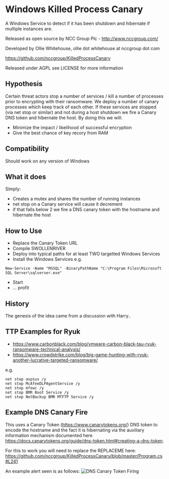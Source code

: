 Windows Killed Process Canary
======================

A Windows Service to detect if it has been shutdown and hibernate if multiple instances are. 

Released as open source by NCC Group Plc - http://www.nccgroup.com/

Developed by Ollie Whitehouse, ollie dot whitehouse at nccgroup dot com

https://github.com/nccgroup/KilledProcessCanary

Released under AGPL see LICENSE for more information

Hypothesis
-------------
Certain threat actors stop a number of services / kill a number of processes prior to encrypting with their ransomware. We deploy a number of canary processes which keep track of each other. If these services are stopped (via net stop or similar) and not during a host shutdown we fire a Canary DNS token and hibernate the host. By doing this we will:
* Minimize the impact / likelihood of successful encryption
* Give the best chance of key recory from RAM

Compatibility
-------------
Should work on any version of Windows

What it does
-------------
Simply:
* Creates a mutex and shares the number of running instances
* net stop on a Canary service will cause it decrement
* if that falls below 2 we fire a DNS canary token with the hostname and hibernate the host

How to Use
-------------
* Replace the Canary Token URL
* Compile SWOLLENRIVER
* Deploy into typical paths for at least TWO targetted Windows Services
* Install the Windows Services e.g.
```
New-Service -Name "MSSQL" -BinaryPathName "C:\Program Files\Microsoft SQL Server\sqlserver.exe"
```
* Start
* ... profit

History
-------------
The genesis of the idea came from a discussion with Harry..

TTP Examples for Ryuk
-------------
* https://www.carbonblack.com/blog/vmware-carbon-black-tau-ryuk-ransomware-technical-analysis/
* https://www.crowdstrike.com/blog/big-game-hunting-with-ryuk-another-lucrative-targeted-ransomware/

e.g.

```
net stop avpsus /y
net stop McAfeeDLPAgentService /y
net stop mfewc /y
net stop BMR Boot Service /y
net stop NetBackup BMR MTFTP Service /y
```

Example DNS Canary Fire
-------------
This uses a Canary Token (https://www.canarytokens.org/) DNS token to encode the hostname and the fact it is hibernating via the auxiliary information mechanism documented here https://docs.canarytokens.org/guide/dns-token.html#creating-a-dns-token.

For this to work you will need to replace the REPLACEME here:
https://github.com/nccgroup/KilledProcessCanary/blob/master/Program.cs#L241

An example alert seen is as follows:
![DNS Canary Token Firing](https://github.com/nccgroup/KilledProcessCanary/blob/master/Screenshots/DNSCanaryScreenShot.png)